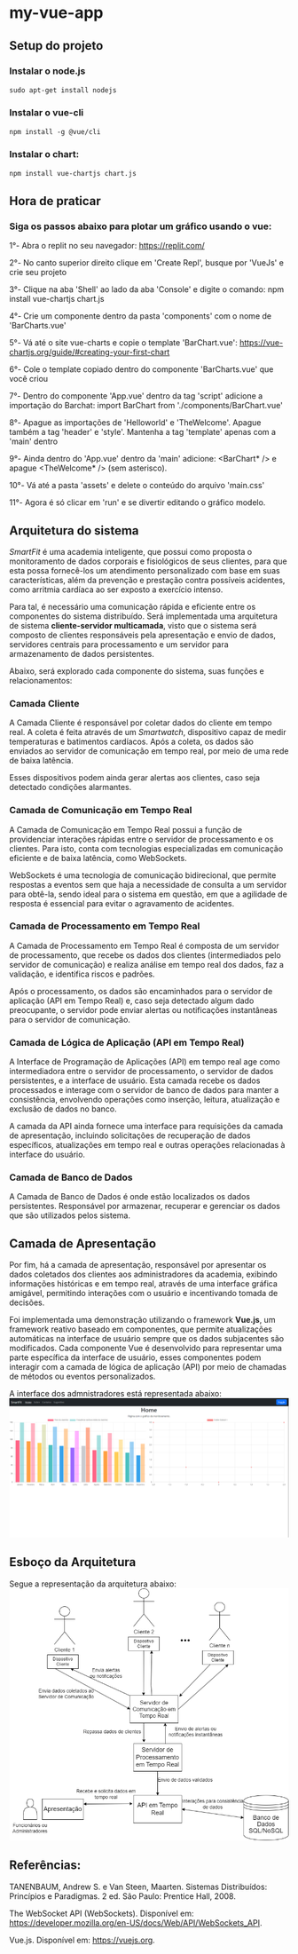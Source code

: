 # my-vue-app

## Setup do projeto

### Instalar o node.js
```
sudo apt-get install nodejs
```
### Instalar o vue-cli
```
npm install -g @vue/cli
```
### Instalar o chart:
```
npm install vue-chartjs chart.js
```

## Hora de praticar
### Siga os passos abaixo para plotar um gráfico usando o vue:
1°- Abra o replit no seu navegador: https://replit.com/

2°- No canto superior direito clique em 'Create Repl', busque por 'VueJs' e crie seu projeto

3°- Clique na aba 'Shell' ao lado da aba 'Console' e digite o comando: npm install vue-chartjs chart.js

4°- Crie um componente dentro da pasta 'components' com o nome de 'BarCharts.vue'

5°- Vá até o site vue-charts e copie o template 'BarChart.vue': https://vue-chartjs.org/guide/#creating-your-first-chart

6°- Cole o template copiado dentro do componente 'BarCharts.vue' que você criou

7°- Dentro do componente 'App.vue' dentro da tag 'script' adicione a importação do Barchat: import BarChart from './components/BarChart.vue'

8°- Apague as importações de 'Helloworld' e 'TheWelcome'. Apague também a tag 'header' e 'style'. Mantenha a tag 'template' apenas com a 'main' dentro

9°- Ainda dentro do 'App.vue' dentro da 'main' adicione: <BarChart* /> e apague <TheWelcome* /> (sem asterisco).

10°- Vá até a pasta 'assets' e delete o conteúdo do arquivo 'main.css'

11°- Agora é só clicar em 'run' e se divertir editando o gráfico modelo.

## Arquitetura do sistema
*SmartFit* é uma academia inteligente, que possui como proposta o monitoramento de dados corporais e fisiológicos de seus clientes, para que esta possa fornecê-los um atendimento personalizado com base em suas características, além da prevenção e prestação contra possíveis acidentes, como arritmia cardíaca ao ser exposto a exercício intenso.

Para tal, é necessário uma comunicação rápida e eficiente entre os componentes do sistema distribuído. Será implementada uma arquitetura de sistema **cliente-servidor multicamada**, visto que o sistema será composto de clientes responsáveis pela apresentação e envio de dados, servidores centrais para processamento e um servidor para armazenamento de dados persistentes.

Abaixo, será explorado cada componente do sistema, suas funções e relacionamentos:

### Camada Cliente
A Camada Cliente é responsável por coletar dados do cliente em tempo real. A coleta é feita através de um *Smartwatch*, dispositivo capaz de medir temperaturas e batimentos cardíacos. Após a coleta, os dados são enviados ao servidor de comunicação em tempo real, por meio de uma rede de baixa latência.

Esses dispositivos podem ainda gerar alertas aos clientes, caso seja detectado condições alarmantes.

### Camada de Comunicação em Tempo Real
A Camada de Comunicação em Tempo Real possui a função de providenciar interações rápidas entre o servidor de processamento e os clientes. Para isto, conta com tecnologias especializadas em comunicação eficiente e de baixa latência, como WebSockets.

WebSockets é uma tecnologia de comunicação bidirecional, que permite respostas a eventos sem que haja a necessidade de consulta a um servidor para obtê-la, sendo ideal para o sistema em questão, em que a agilidade de resposta é essencial para evitar o agravamento de acidentes.

### Camada de Processamento em Tempo Real
A Camada de Processamento em Tempo Real é composta de um servidor de processamento, que recebe os dados dos clientes (intermediados pelo servidor de comunicação) e realiza análise em tempo real dos dados, faz a validação, e identifica riscos e padrões.

Após o processamento, os dados são encaminhados para o servidor de aplicação (API em Tempo Real) e, caso seja detectado algum dado preocupante, o servidor pode enviar alertas ou notificações instantâneas para o servidor de comunicação.

### Camada de Lógica de Aplicação (API em Tempo Real)
A Interface de Programação de Aplicações (API) em tempo real age como intermediadora entre o servidor de processamento, o servidor de dados persistentes, e a interface de usuário. Esta camada recebe os dados processados e interage com o servidor de banco de dados para manter a consistência, envolvendo operações como inserção, leitura, atualização e exclusão de dados no banco.

A camada da API ainda fornece uma interface para requisições da camada de apresentação, incluindo solicitações de recuperação de dados específicos, atualizações em tempo real e outras operações relacionadas à interface do usuário.

### Camada de Banco de Dados
A Camada de Banco de Dados é onde estão localizados os dados persistentes. Responsável por armazenar, recuperar e gerenciar os dados que são utilizados pelos sistema.

## Camada de Apresentação
Por fim, há a camada de apresentação, responsável por apresentar os dados coletados dos clientes aos administradores da academia, exibindo informações históricas e em tempo real, através de uma interface gráfica amigável, permitindo interações com o usuário e incentivando tomada de decisões.

Foi implementada uma demonstração utilizando o framework **Vue.js**, um framework reativo baseado em componentes, que permite atualizações automáticas na interface de usuário sempre que os dados subjacentes são modificados. Cada componente Vue é desenvolvido para representar uma parte específica da interface de usuário, esses componentes podem interagir com a camada de lógica de aplicação (API) por meio de chamadas de métodos ou eventos personalizados.

A interface dos admnistradores está representada abaixo:
<img src="img/Interface.PNG">

## Esboço da Arquitetura
Segue a representação da arquitetura abaixo:
<img src="img/Arquitetura.png">

## Referências:

TANENBAUM, Andrew S. e Van Steen, Maarten. Sistemas Distribuídos: Princípios e Paradigmas. 2 ed. São Paulo: Prentice Hall,
2008.

The WebSocket API (WebSockets). Disponível em: <https://developer.mozilla.org/en-US/docs/Web/API/WebSockets_API>.

‌Vue.js. Disponível em: <https://vuejs.org>.